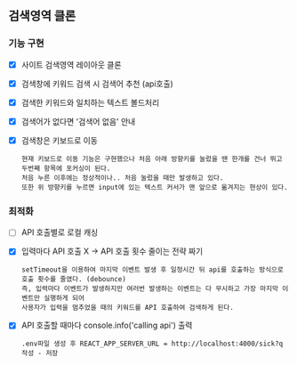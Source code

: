 ## 검색영역 클론

### 기능 구현

- [x] 사이트 검색영역 레이아웃 클론
- [x] 검색창에 키워드 검색 시 검색어 추천 (api호출)
- [x] 검색한 키워드와 일치하는 텍스트 볼드처리
- [x] 검색어가 없다면 '검색어 없음' 안내
- [x] 검색창은 키보드로 이동

      현재 키보드로 이동 기능은 구현했으나 처음 아래 방향키를 눌렀을 땐 한개를 건너 뛰고 두번째 항목에 포커싱이 된다.
      처음 누른 이후에는 정상적이나.. 처음 눌렀을 때만 발생하고 있다.
      또한 위 방향키를 누르면 input에 있는 텍스트 커서가 맨 앞으로 옮겨지는 현상이 있다.

### 최적화

- [ ] API 호출별로 로컬 캐싱
- [x] 입력마다 API 호출 X -> API 호출 횟수 줄이는 전략 짜기

      setTimeout을 이용하여 마지막 이벤트 발생 후 일정시간 뒤 api를 호출하는 방식으로 호출 횟수를 줄였다. (debounce)
      즉, 입력마다 이벤트가 발생하지만 여러번 발생하는 이벤트는 다 무시하고 가장 마지막 이벤트만 실행하게 되어
      사용자가 입력을 멈추었을 때의 키워드를 API 호출하여 검색하게 된다.

- [x] API 호출할 때마다 console.info('calling api') 출력

      .env파일 생성 후 REACT_APP_SERVER_URL = http://localhost:4000/sick?q 작성 - 저장
